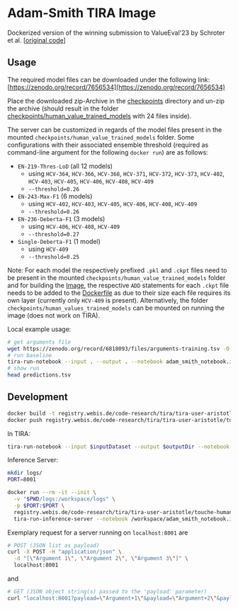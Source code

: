 # Adam-Smith TIRA Image
Dockerized version of the winning submission to ValueEval'23 by Schroter et al. [[original code](https://github.com/danielschroter/human_value_detector)]

## Usage

The required model files can be downloaded under the following link:
[https://zenodo.org/record/7656534](https://zenodo.org/record/7656534)

Place the downloaded zip-Archive in the
[checkpoints](checkpoints)
directory and un-zip the archive (should result in the folder
[checkpoints/human_value_trained_models](checkpoints/human_value_trained_models)
with 24 files inside).

The server can be customized in regards of the model files present in the mounted
`checkpoints/human_value_trained_models` folder. Some configurations with their associated ensemble threshold
(required as command-line argument for the following `docker run`) are as follows:
- `EN-219-Thres-LoD` (all 12 models)
  - using `HCV-364`, `HCV-366`, `HCV-368`, `HCV-371`, `HCV-372`, `HCV-373`, `HCV-402`, `HCV-403`, `HCV-405`, `HCV-406`, `HCV-408`, `HCV-409`
  - `--threshold=0.26`
- `EN-243-Max-F1` (6 models)
  - using `HCV-402`, `HCV-403`, `HCV-405`, `HCV-406`, `HCV-408`, `HCV-409`
  - `--threshold=0.26`
- `EN-236-Deberta-F1` (3 models)
  - using `HCV-406`, `HCV-408`, `HCV-409`
  - `--threshold=0.27`
- `Single-Deberta-F1` (1 model)
  - using `HCV-409`
  - `--threshold=0.25`

Note: For each model the respectively prefixed `.pkl` and `.ckpt` files need to be present in the
mounted `checkpoints/human_value_trained_models` folder and for building the
[Image](#Development),
the respective `ADD` statements for each `.ckpt` file needs to be added to the
[Dockerfile](Dockerfile)
as due to their size each file requires its own layer
(currently only `HCV-409` is present).
Alternatively, the folder `checkpoints/human_values_trained_models` can be mounted on running the image (does not work on TIRA).

Local example usage:
```bash
# get arguments file
wget https://zenodo.org/record/6818093/files/arguments-training.tsv -O arguments.tsv
# run baseline
tira-run-notebook --input . --output . --notebook adam_smith_notebook.ipynb
# show run
head predictions.tsv
```

## Development
```bash
docker build -t registry.webis.de/code-research/tira/tira-user-aristotle/touche-human-value-detection-adam-smith-tira:1.0.0 .
docker push registry.webis.de/code-research/tira/tira-user-aristotle/touche-human-value-detection-adam-smith-tira:1.0.0
```

In TIRA:
```bash
tira-run-notebook --input $inputDataset --output $outputDir --notebook /workspace/adam_smith_notebook.ipynb
```

Inference Server:
```bash
mkdir logs/
PORT=8001

docker run --rm -it --init \
  -v "$PWD/logs:/workspace/logs" \
  -p $PORT:$PORT \
  registry.webis.de/code-research/tira/tira-user-aristotle/touche-human-value-detection-adam-smith-tira:1.0.0 \
  tira-run-inference-server --notebook /workspace/adam_smith_notebook.ipynb --port $PORT
```
Exemplary request for a server running on `localhost:8001` are
```bash
# POST (JSON list as payload)
curl -X POST -H "application/json" \
  -d "[\"Argument 1\", \"Argument 2\", \"Argument 3\"]" \
  localhost:8001
```
and
```bash
# GET (JSON object string(s) passed to the 'payload' parameter)
curl "localhost:8001?payload=\"Argument+1\"&payload=\"Argument+2\"&payload=\"Argument+3\""
```
